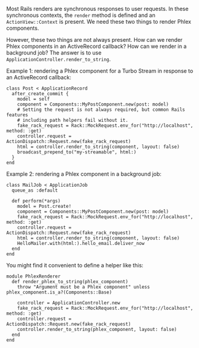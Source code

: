 Most Rails renders are synchronous responses to user requests. In these synchronous contexts, the `render` method is defined and an `ActionView::Context` is present. We need these two things to render Phlex components.

However, these two things are not always present. How can we render Phlex components in an ActiveRecord callback? How can we render in a background job? The answer is to use `ApplicationController.render_to_string`.

Example 1: rendering a Phlex component for a Turbo Stream in response to an ActiveRecord callback:

```
class Post < ApplicationRecord
  after_create_commit {
    model = self
    component = Components::MyPostComponent.new(post: model)
    # Setting the request is not always required, but common Rails features
    # including path helpers fail without it.
    fake_rack_request = Rack::MockRequest.env_for("http://localhost", method: :get)
    controller.request = ActionDispatch::Request.new(fake_rack_request)
    html = controller.render_to_string(component, layout: false)
    broadcast_prepend_to("my-streamable", html:)
  }
end
```

Example 2: rendering a Phlex component in a background job:
```
class MailJob < ApplicationJob
  queue_as :default

  def perform(*args)
    model = Post.create!
    component = Components::MyPostComponent.new(post: model)
    fake_rack_request = Rack::MockRequest.env_for("http://localhost", method: :get)
    controller.request = ActionDispatch::Request.new(fake_rack_request)
    html = controller.render_to_string(component, layout: false)
    HelloMailer.with(html:).hello_email.deliver_now
  end
end
```

You might find it convenient to define a helper like this:
```
module PhlexRenderer
  def render_phlex_to_string(phlex_component)
    throw "Argument must be a Phlex component" unless phlex_component.is_a?(Components::Base)

    controller = ApplicationController.new
    fake_rack_request = Rack::MockRequest.env_for("http://localhost", method: :get)
    controller.request = ActionDispatch::Request.new(fake_rack_request)
    controller.render_to_string(phlex_component, layout: false)
  end
end
```
